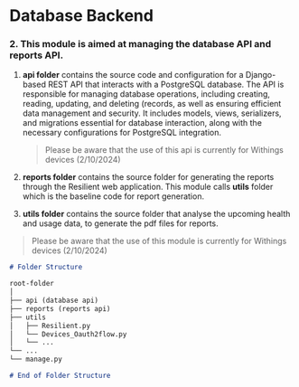 # Database Backend

### 2. **This module is aimed at managing the database API and reports API.**

1. **api folder** contains the source code and configuration for a Django-based REST API that interacts with a PostgreSQL database. The API is responsible for managing database operations, including creating, reading, updating, and deleting (records, as well as ensuring efficient data management and security. It includes models, views, serializers, and migrations essential for database interaction, along with the necessary configurations for PostgreSQL integration.
   
   > Please be aware that the use of this api is currently for Withings devices (2/10/2024)
   
2.  **reports folder** contains the source folder for generating the reports through the Resilient web application. This module calls **utils** folder which is the baseline code for report generation.
3.  **utils folder** contains the source folder that analyse the upcoming health and usage data, to generate the pdf files for reports.
   
   > Please be aware that the use of this module is currently for Withings devices (2/10/2024)
   

```markdown
# Folder Structure

root-folder
│
├── api (database api)
├── reports (reports api)
├── utils
│   ├── Resilient.py
│   └── Devices_Oauth2flow.py
│   └── ...
└── ...
└── manage.py

# End of Folder Structure


